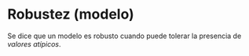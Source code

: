 # Robustez (modelo)

Se dice que un modelo es robusto cuando puede tolerar la presencia de *valores atípicos*.
